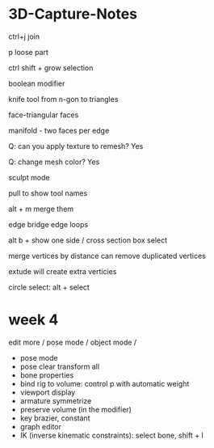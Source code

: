 # 3D-Capture-Notes

ctrl+j join

p loose part

ctrl shift + grow selection 

boolean modifier

knife tool from n-gon to triangles

face-triangular faces

manifold - two faces per edge

Q: can you apply texture to remesh? Yes

Q: change mesh color? Yes
  
sculpt mode

pull to show tool names

alt + m merge them

edge bridge edge loops

alt b + show one side / cross section box select

merge vertices by distance can remove duplicated vertices

extude will create extra verticies

circle select: alt + select

# week 4

edit more / pose mode / object mode / 
- pose mode
- pose clear transform all
- bone properties
- bind rig to volume: control p with automatic weight
- viewport display
- armature symmetrize
- preserve volume (in the modifier)
- key brazier, constant
- graph editor
- IK (inverse kinematic constraints): select bone, shift + I

